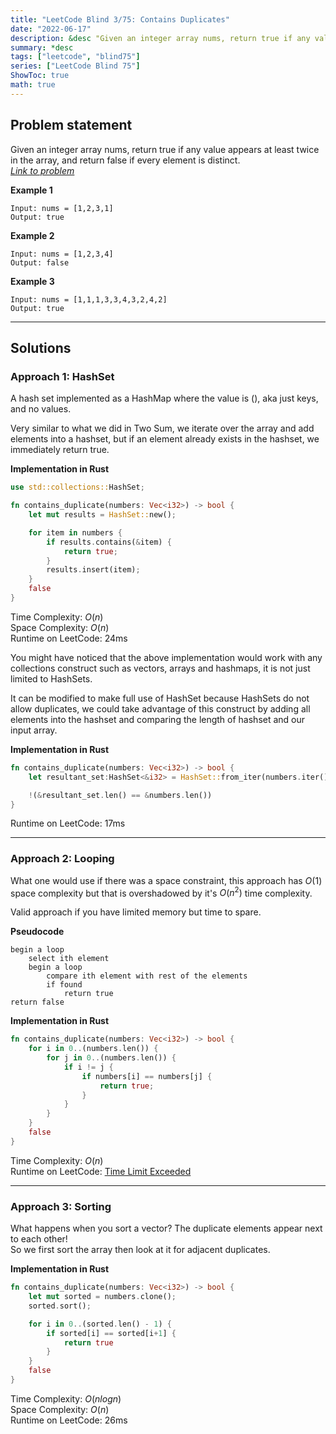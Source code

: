 ```yaml
---
title: "LeetCode Blind 3/75: Contains Duplicates"
date: "2022-06-17"
description: &desc "Given an integer array nums, return true if any value appears at least twice in the array, and return false if every element is distinct."
summary: *desc
tags: ["leetcode", "blind75"]
series: ["LeetCode Blind 75"]
ShowToc: true
math: true
---
```


## Problem statement
Given an integer array nums, return true if any value appears at least twice in the array, and return false if every element is distinct.  
[*Link to problem*](https://leetcode.com/problems/contains-duplicate/)

**Example 1**
```
Input: nums = [1,2,3,1]
Output: true
```

**Example 2**
```
Input: nums = [1,2,3,4]
Output: false
```

**Example 3**
```
Input: nums = [1,1,1,3,3,4,3,2,4,2]
Output: true
```

---

## Solutions
### Approach 1: HashSet
A hash set implemented as a HashMap where the value is (), aka just keys, and no values.

Very similar to what we did in Two Sum, we iterate over the array and add elements into a hashset, 
but if an element already exists in the hashset, we immediately return true.

**Implementation in Rust**
```rs
use std::collections::HashSet;

fn contains_duplicate(numbers: Vec<i32>) -> bool {
    let mut results = HashSet::new();

    for item in numbers {
        if results.contains(&item) {
            return true;
        }
        results.insert(item);
    }
    false
}
```

Time Complexity: $O(n)$  
Space Complexity: $O(n)$  
Runtime on LeetCode: $24$ms  

You might have noticed that the above implementation would work with any collections construct such as vectors,
arrays and hashmaps, it is not just limited to HashSets.  

It can be modified to make full use of HashSet because HashSets do not allow duplicates, we could take advantage
of this construct by adding all elements into the hashset and comparing the length of hashset and our input array.

**Implementation in Rust**
```rs
fn contains_duplicate(numbers: Vec<i32>) -> bool {
    let resultant_set:HashSet<&i32> = HashSet::from_iter(numbers.iter()); 

    !(&resultant_set.len() == &numbers.len())
}
```

Runtime on LeetCode: $17$ms  

---

### Approach 2: Looping
What one would use if there was a space constraint, this approach has $O(1)$ space complexity but that is 
overshadowed by it's $O(n^2)$ time complexity.

Valid approach if you have limited memory but time to spare.

**Pseudocode** 
```text
begin a loop
    select ith element
    begin a loop
        compare ith element with rest of the elements
        if found 
            return true
return false
```

**Implementation in Rust**
```rs
fn contains_duplicate(numbers: Vec<i32>) -> bool {
    for i in 0..(numbers.len()) {
        for j in 0..(numbers.len()) {
            if i != j {
                if numbers[i] == numbers[j] {
                    return true;
                }
            }
        }
    }
    false
}
```

Time Complexity: $O(n)$  
Runtime on LeetCode: [Time Limit Exceeded](https://leetcode.com/submissions/detail/724122919/)

---

### Approach 3: Sorting
What happens when you sort a vector? The duplicate elements appear next to each other!  
So we first sort the array then look at it for adjacent duplicates.

**Implementation in Rust**
```rs
fn contains_duplicate(numbers: Vec<i32>) -> bool {
    let mut sorted = numbers.clone();
    sorted.sort();

    for i in 0..(sorted.len() - 1) {
        if sorted[i] == sorted[i+1] {
            return true
        }
    }
    false
}
```

Time Complexity: $O(n logn)$  
Space Complexity: $O(n)$  
Runtime on LeetCode: $26$ms